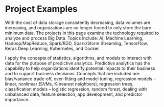 # Project Examples


With the cost of data storage consistently decreasing, data volumes are increasing, and organizations 
are no longer forced to only store the bare minimum data. The projects in this page examine the technology 
required to analyze and process Big Data. Topics include: AI, Machine Learning, Hadoop/MapReduce, Spark/RDD, Spark/Storm Streaming, 
TensorFlow, Keras Deep Learning, Kubernetes, and Docker. 

I apply the concepts of statistics, algorithms, and models to interact with 
data for the purpose of predictive analytics. Predictive analytics has the capability to help organizations 
identify potential impacts to their business and to support business decisions. Concepts that are included 
are: bias/variance trade-off, over-fitting and model tuning, regression models – linear, nonlinear 
(SVMs, K-nearest neighbors), regression trees, classification models – logistic regression, random forest, 
dealing with unbalanced data, feature selection, app development, and predictor importance.


